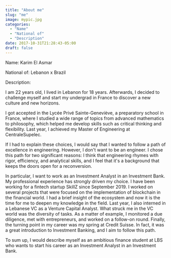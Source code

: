 ```yaml
---
title: "About me"
slug: "me"
image: mypic.jpg
categories: 
  - "Name"
  - "National of"
  - "Description"
date: 2017-10-31T21:28:43-05:00
draft: false
---
```


Name: Karim El Asmar

National of: Lebanon x Brazil

Description: 

I am 22 years old, I lived in Lebanon for 18 years. Afterwards, I decided to challenge myself and start my undergrad in France to discover a new culture and new horizons.

I got accepted in the Lycée Privé Sainte-Geneviève, a preparatory school in France, where I studied a wide range of topics from advanced mathematics to philosophy, which helped me develop skills such as critical thinking and flexibility. Last year, I achieved my Master of Engineering at CentraleSupelec. 

If I had to explain these choices, I would say that I wanted to follow a path of excellence in engineering. However, I don't want to be an engineer. I chose this path for two significant reasons: I think that engineering rhymes with rigor, efficiency, and analytical skills, and I feel that it's a background that keeps the doors open for a reconversion.

In particular, I want to work as an Investment Analyst in an Investment Bank. My professional experience has strongly driven my choice. I have been working for a fintech startup SkillZ since September 2019. I worked on several projects that were focused on the implementation of blockchain in the financial world. I had a brief insight of the ecosystem and now it is the time for me to deepen my knowledge in the field. Last year, I also interned in a Lebanese VC as a Venture Capital Analyst. What struck me in the VC world was the diversity of tasks. As a matter of example, I monitored a due diligence, met with entrepreneurs, and worked on a follow-on round. Finally, the turning point in my career was my spring at Credit Suisse. In fact, it was a great introduction to Investment Banking, and I aim to follow this path.

To sum up, I would describe myself as an ambitious finance student at LBS who wants to start his career as an Investment Analyst in an Investment Bank.


